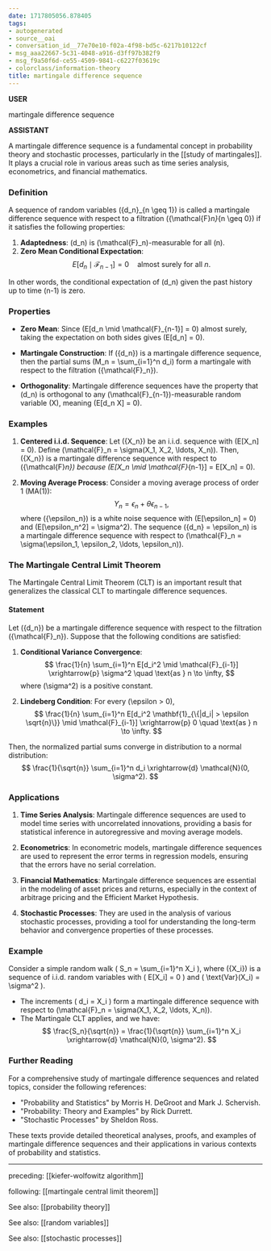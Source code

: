 ```yaml
---
date: 1717805056.878405
tags:
- autogenerated
- source__oai
- conversation_id__77e70e10-f02a-4f98-bd5c-6217b10122cf
- msg_aaa22667-5c31-4048-a916-d3ff97b382f9
- msg_f9a50f6d-ce55-4509-9841-c6227f03619c
- colorclass/information-theory
title: martingale difference sequence
---
```


**USER**

martingale difference sequence


**ASSISTANT**

A martingale difference sequence is a fundamental concept in probability theory and stochastic processes, particularly in the [[study of martingales]]. It plays a crucial role in various areas such as time series analysis, econometrics, and financial mathematics.

### Definition

A sequence of random variables \(\{d_n\}_{n \geq 1}\) is called a martingale difference sequence with respect to a filtration \(\{\mathcal{F}_n\}_{n \geq 0}\) if it satisfies the following properties:

1. **Adaptedness**: \(d_n\) is \(\mathcal{F}_n\)-measurable for all \(n\).
2. **Zero Mean Conditional Expectation**:
   $$ E[d_n \mid \mathcal{F}_{n-1}] = 0 \quad \text{almost surely for all } n. $$

In other words, the conditional expectation of \(d_n\) given the past history up to time \(n-1\) is zero.

### Properties

- **Zero Mean**:
  Since \(E[d_n \mid \mathcal{F}_{n-1}] = 0\) almost surely, taking the expectation on both sides gives \(E[d_n] = 0\).

- **Martingale Construction**:
  If \(\{d_n\}\) is a martingale difference sequence, then the partial sums \(M_n = \sum_{i=1}^n d_i\) form a martingale with respect to the filtration \(\{\mathcal{F}_n\}\).

- **Orthogonality**:
  Martingale difference sequences have the property that \(d_n\) is orthogonal to any \(\mathcal{F}_{n-1}\)-measurable random variable \(X\), meaning \(E[d_n X] = 0\).

### Examples

1. **Centered i.i.d. Sequence**:
   Let \(\{X_n\}\) be an i.i.d. sequence with \(E[X_n] = 0\). Define \(\mathcal{F}_n = \sigma(X_1, X_2, \ldots, X_n)\). Then, \(\{X_n\}\) is a martingale difference sequence with respect to \(\{\mathcal{F}_n\}\) because \(E[X_n \mid \mathcal{F}_{n-1}] = E[X_n] = 0\).

2. **Moving Average Process**:
   Consider a moving average process of order 1 (MA(1)):
   $$ Y_n = \epsilon_n + \theta \epsilon_{n-1}, $$
   where \(\{\epsilon_n\}\) is a white noise sequence with \(E[\epsilon_n] = 0\) and \(E[\epsilon_n^2] = \sigma^2\). The sequence \(\{d_n\} = \epsilon_n\) is a martingale difference sequence with respect to \(\mathcal{F}_n = \sigma(\epsilon_1, \epsilon_2, \ldots, \epsilon_n)\).

### The Martingale Central Limit Theorem

The Martingale Central Limit Theorem (CLT) is an important result that generalizes the classical CLT to martingale difference sequences.

#### Statement

Let \(\{d_n\}\) be a martingale difference sequence with respect to the filtration \(\{\mathcal{F}_n\}\). Suppose that the following conditions are satisfied:

1. **Conditional Variance Convergence**:
   $$ \frac{1}{n} \sum_{i=1}^n E[d_i^2 \mid \mathcal{F}_{i-1}] \xrightarrow{p} \sigma^2 \quad \text{as } n \to \infty, $$
   where \(\sigma^2\) is a positive constant.

2. **Lindeberg Condition**:
   For every \(\epsilon > 0\),
   $$ \frac{1}{n} \sum_{i=1}^n E[d_i^2 \mathbf{1}_{\{|d_i| > \epsilon \sqrt{n}\}} \mid \mathcal{F}_{i-1}] \xrightarrow{p} 0 \quad \text{as } n \to \infty. $$

Then, the normalized partial sums converge in distribution to a normal distribution:
$$ \frac{1}{\sqrt{n}} \sum_{i=1}^n d_i \xrightarrow{d} \mathcal{N}(0, \sigma^2). $$

### Applications

1. **Time Series Analysis**:
   Martingale difference sequences are used to model time series with uncorrelated innovations, providing a basis for statistical inference in autoregressive and moving average models.

2. **Econometrics**:
   In econometric models, martingale difference sequences are used to represent the error terms in regression models, ensuring that the errors have no serial correlation.

3. **Financial Mathematics**:
   Martingale difference sequences are essential in the modeling of asset prices and returns, especially in the context of arbitrage pricing and the Efficient Market Hypothesis.

4. **Stochastic Processes**:
   They are used in the analysis of various stochastic processes, providing a tool for understanding the long-term behavior and convergence properties of these processes.

### Example

Consider a simple random walk \( S_n = \sum_{i=1}^n X_i \), where \(\{X_i\}\) is a sequence of i.i.d. random variables with \( E[X_i] = 0 \) and \( \text{Var}(X_i) = \sigma^2 \).

- The increments \( d_i = X_i \) form a martingale difference sequence with respect to \(\mathcal{F}_n = \sigma(X_1, X_2, \ldots, X_n)\).
- The Martingale CLT applies, and we have:
  $$ \frac{S_n}{\sqrt{n}} = \frac{1}{\sqrt{n}} \sum_{i=1}^n X_i \xrightarrow{d} \mathcal{N}(0, \sigma^2). $$

### Further Reading

For a comprehensive study of martingale difference sequences and related topics, consider the following references:

- "Probability and Statistics" by Morris H. DeGroot and Mark J. Schervish.
- "Probability: Theory and Examples" by Rick Durrett.
- "Stochastic Processes" by Sheldon Ross.

These texts provide detailed theoretical analyses, proofs, and examples of martingale difference sequences and their applications in various contexts of probability and statistics.


---

preceding: [[kiefer-wolfowitz algorithm]]  


following: [[martingale central limit theorem]]

See also: [[probability theory]]


See also: [[random variables]]


See also: [[stochastic processes]]